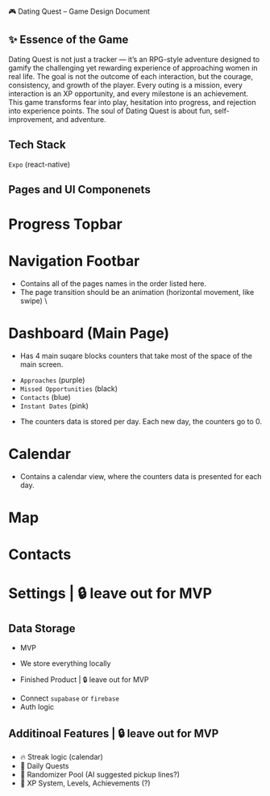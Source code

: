 🎮 Dating Quest – Game Design Document

## ✨ Essence of the Game
Dating Quest is not just a tracker — it’s an RPG-style adventure designed to gamify the challenging yet rewarding experience of approaching women in real life. The goal is not the outcome of each interaction, but the courage, consistency, and growth of the player. Every outing is a mission, every interaction is an XP opportunity, and every milestone is an achievement. This game transforms fear into play, hesitation into progress, and rejection into experience points. The soul of Dating Quest is about fun, self-improvement, and adventure.

## Tech Stack
`Expo` (react-native)

## Pages and UI Componenets
# Progress Topbar
# Navigation Footbar
 * Contains all of the pages names in the order listed here.
 * The page transition should be an animation (horizontal movement, like swipe)
\
# Dashboard (Main Page)
 * Has 4 main suqare blocks counters that take most of the space of the main screen.
  - `Approaches` (purple)
  - `Missed Opportunities` (black)
  - `Contacts` (blue)
  - `Instant Dates` (pink)
 * The counters data is stored per day. Each new day, the counters go to 0.
# Calendar
 * Contains a calendar view, where the counters data is presented for each day.
# Map
# Contacts 
# Settings | 🔒 leave out for MVP

## Data Storage
* MVP
 - We store everything locally
* Finished Product | 🔒 leave out for MVP
 - Connect `supabase` or `firebase`
 - Auth logic

## Additinoal Features | 🔒 leave out for MVP
* 🔥 Streak logic (calendar)
* 🏹 Daily Quests
* 🎲 Randomizer Pool (AI suggested pickup lines?)
* 🥇 XP System, Levels, Achievements (?)